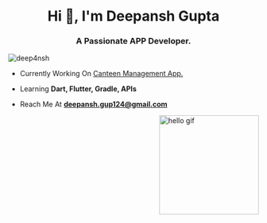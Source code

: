<h1 align="center">Hi 👋, I'm Deepansh Gupta</h1> 
<h3 align="center">A Passionate APP Developer.</h3>

<p align="left"> <img src="https://komarev.com/ghpvc/?username=deep4nsh&label=Profile%20views&color=0e75b6&style=flat" alt="deep4nsh" /> </p>

* Currently Working On [Canteen Management App.](https://github.com/deep4nsh/CanTeen)

* Learning **Dart, Flutter, Gradle, APIs**

* Reach Me At **deepansh.gup124@gmail.com** 
<img align="right" src="https://media4.giphy.com/media/Ll22OhMLAlVDb8UQWe/200w.gif?cid=6c09b9523e4wsa4ms3vwobkfo9ngvidk4je5wdimriy1o4o7&ep=v1_stickers_search&rid=200w.gif&ct=s" alt="hello gif" width="200" height="200" position="centre">
